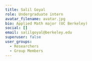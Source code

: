```yaml
---
title: Salil Goyal
role: Undergraduate intern
avatar_filename: avatar.jpg
bio: Applied Math major (UC Berkeley)
social: []
email: salilgoyal@berkeley.edu
superuser: false
user_groups:
  - Researchers
  - Group Members
---
```

